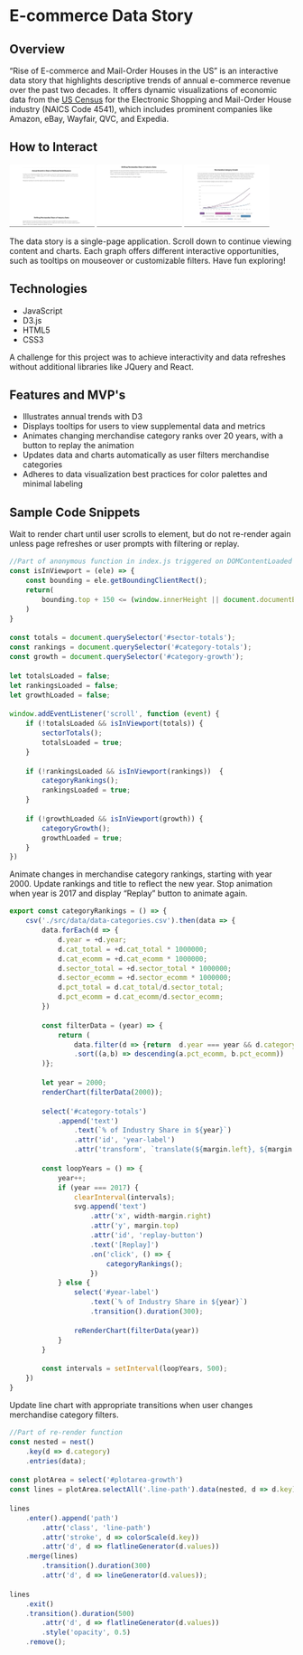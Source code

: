 # E-commerce Data Story


## Overview
“Rise of E-commerce and Mail-Order Houses in the US” is an interactive data story that highlights descriptive trends of annual e-commerce revenue over the past two decades.  It offers dynamic visualizations of economic data from the [US Census](https://www.census.gov/data/tables/2017/econ/e-stats/2017-e-stats.html) for the Electronic Shopping and Mail-Order House industry (NAICS Code 4541), which includes prominent companies like Amazon, eBay, Wayfair, QVC, and Expedia.

## How to Interact
<img src="https://raw.githubusercontent.com/terrencemlai/ecommercedatastory/master/src/images/ecommdatastory-bar-tooltips.gif" width="30%"/>
<img src="https://raw.githubusercontent.com/terrencemlai/ecommercedatastory/master/src/images/ecommdatastory-bar-animation.gif" width="30%"/>
<img src="https://raw.githubusercontent.com/terrencemlai/ecommercedatastory/master/src/images/ecommdatastory-lines-filters.gif" width="30%"/>



The data story is a single-page application.  Scroll down to continue viewing content and charts.  Each graph offers different interactive opportunities, such as tooltips on mouseover or customizable filters.  Have fun exploring!

## Technologies

* JavaScript
* D3.js
* HTML5
* CSS3

A challenge for this project was to achieve interactivity and data refreshes without additional libraries like JQuery and React.


## Features and MVP's
* Illustrates annual trends with D3
* Displays tooltips for users to view supplemental data and metrics
* Animates changing merchandise category ranks over 20 years, with a button to replay the animation
* Updates data and charts automatically as user filters merchandise categories
* Adheres to data visualization best practices for color palettes and minimal labeling



## Sample Code Snippets
Wait to render chart until user scrolls to element, but do not re-render again unless page refreshes or user prompts with filtering or replay.

```javascript
//Part of anonymous function in index.js triggered on DOMContentLoaded
const isInViewport = (ele) => {
    const bounding = ele.getBoundingClientRect();
    return(
        bounding.top + 150 <= (window.innerHeight || document.documentElement.clientHeight)
    )
}

const totals = document.querySelector('#sector-totals');
const rankings = document.querySelector('#category-totals');
const growth = document.querySelector('#category-growth');

let totalsLoaded = false;
let rankingsLoaded = false;
let growthLoaded = false;

window.addEventListener('scroll', function (event) {
    if (!totalsLoaded && isInViewport(totals)) {
        sectorTotals();
        totalsLoaded = true;
    }

    if (!rankingsLoaded && isInViewport(rankings))  {
        categoryRankings();
        rankingsLoaded = true;
    }

    if (!growthLoaded && isInViewport(growth)) {
        categoryGrowth();
        growthLoaded = true;
    }
})
```

Animate changes in merchandise category rankings, starting with year 2000.  Update rankings and title to reflect the new year.  Stop animation when year is 2017 and display “Replay” button to animate again.

```javascript
export const categoryRankings = () => {
    csv('./src/data/data-categories.csv').then(data => {
        data.forEach(d => {
            d.year = +d.year;
            d.cat_total = +d.cat_total * 1000000;
            d.cat_ecomm = +d.cat_ecomm * 1000000;
            d.sector_total = +d.sector_total * 1000000;
            d.sector_ecomm = +d.sector_ecomm * 1000000;
            d.pct_total = d.cat_total/d.sector_total;
            d.pct_ecomm = d.cat_ecomm/d.sector_ecomm;
        })

        const filterData = (year) => {
            return (
                data.filter(d => {return  d.year === year && d.category !== 'Nonmerchandise'})
                .sort((a,b) => descending(a.pct_ecomm, b.pct_ecomm))
        )};

        let year = 2000;
        renderChart(filterData(2000));
        
        select('#category-totals')
            .append('text')
                .text(`% of Industry Share in ${year}`)
                .attr('id', 'year-label')
                .attr('transform', `translate(${margin.left}, ${margin.top - 5})`)

        const loopYears = () => {
            year++;
            if (year === 2017) { 
                clearInterval(intervals); 
                svg.append('text')
                    .attr('x', width-margin.right)
                    .attr('y', margin.top)
                    .attr('id', 'replay-button')
                    .text('[Replay]')
                    .on('click', () => {
                        categoryRankings();
                    })
            } else {
                select('#year-label')
                    .text(`% of Industry Share in ${year}`)
                    .transition().duration(300);
    
                reRenderChart(filterData(year))
            }
        }

        const intervals = setInterval(loopYears, 500);
    })
}
```

Update line chart with appropriate transitions when user changes merchandise category filters.

```javascript
//Part of re-render function
const nested = nest()
    .key(d => d.category)
    .entries(data);

const plotArea = select('#plotarea-growth')
const lines = plotArea.selectAll('.line-path').data(nested, d => d.key);

lines
    .enter().append('path')
        .attr('class', 'line-path')
        .attr('stroke', d => colorScale(d.key))
        .attr('d', d => flatlineGenerator(d.values))
    .merge(lines)
        .transition().duration(300)
        .attr('d', d => lineGenerator(d.values));

lines
    .exit()
    .transition().duration(500)
        .attr('d', d => flatlineGenerator(d.values))
        .style('opacity', 0.5)
    .remove();
```
